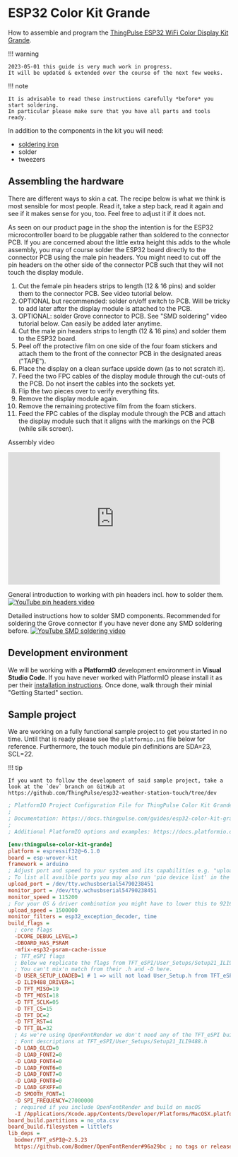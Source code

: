 # ESP32 Color Kit Grande



How to assemble and program the [ThingPulse ESP32 WiFi Color Display Kit Grande](https://thingpulse.com/product/esp32-wifi-color-display-kit-grande/).

!!! warning

    2023-05-01 this guide is very much work in progress.
    It will be updated & extended over the course of the next few weeks.

!!! note

    It is advisable to read these instructions carefully *before* you start soldering.
    In particular please make sure that you have all parts and tools ready.

In addition to the components in the kit you will need:

- [soldering iron](https://thingpulse.com/go/soldering-iron/)
- solder
- tweezers

## Assembling the hardware

There are different ways to skin a cat.
The recipe below is what we think is most sensible for most people.
Read it, take a step back, read it again and see if it makes sense for you, too.
Feel free to adjust it if it does not.

As seen on our product page in the shop the intention is for the ESP32 microcontroller board to be pluggable rather than soldered to the connector PCB.
If you are concerned about the little extra height this adds to the whole assembly, you may of course solder the ESP32 board directly to the connector PCB using the male pin headers.
You might need to cut off the pin headers on the other side of the connector PCB such that they will not touch the display module.

1. Cut the female pin headers strips to length (12 & 16 pins) and solder them to the connector PCB.
See video tutorial below.
2. OPTIONAL but recommended: solder on/off switch to PCB.
Will be tricky to add later after the display module is attached to the PCB.
3. OPTIONAL: solder Grove connector to PCB.
See "SMD soldering" video tutorial below.
Can easily be added later anytime.
4. Cut the male pin headers strips to length (12 & 16 pins) and solder them to the ESP32 board.
5. Peel off the protective film on one side of the four foam stickers and attach them to the front of the connector PCB in the designated areas ("TAPE").
6. Place the display on a clean surface upside down (as to not scratch it).
7. Feed the two FPC cables of the display module through the cut-outs of the PCB.
Do not insert the cables into the sockets yet.
8. Flip the two pieces over to verify everything fits.
9. Remove the display module again.
10. Remove the remaining protective film from the foam stickers.
11. Feed the FPC cables of the display module through the PCB and attach the display module such that it aligns with the markings on the PCB (while silk screen).

Assembly video
<iframe width="480" height="300" src="https://www.youtube.com/embed/VhBRtyJvOQ0" title="YouTube video player" frameborder="0" allow="accelerometer; autoplay; clipboard-write; encrypted-media; gyroscope; picture-in-picture; web-share" allowfullscreen></iframe>

General introduction to working with pin headers incl. how to solder them.
[![YouTube pin headers video](https://i.ytimg.com/vi/qz9Ryos1_GY/hqdefault.jpg)](https://youtu.be/qz9Ryos1_GY "Pin Headers - soldering, cutting, male, female, etc.")

Detailed instructions how to solder SMD components.
Recommended for soldering the Grove connector if you have never done any SMD soldering before.
[![YouTube SMD soldering video](https://i.ytimg.com/vi/EW9Y8rDm4kE/hqdefault.jpg)](https://youtu.be/EW9Y8rDm4kE "How To Solder SMD Correctly - Part 1 /SMD Soldering Tutorial")

## Development environment
We will be working with a **PlatformIO** development environment in **Visual Studio Code**.
If you have never worked with PlatformIO please install it as per their [installation instructions](https://platformio.org/install/ide?install=vscode).
Once done, walk through their minial "Getting Started" section.

## Sample project

We are working on a fully functional sample project to get you started in no time.
Until that is ready please see the `platformio.ini` file below for reference.
Furthermore, the touch module pin definitions are SDA=23, SCL=22.

!!! tip

    If you want to follow the development of said sample project, take a look at the `dev` branch on GitHub at https://github.com/ThingPulse/esp32-weather-station-touch/tree/dev

```ini
; PlatformIO Project Configuration File for ThingPulse Color Kit Grande
;
; Documentation: https://docs.thingpulse.com/guides/esp32-color-kit-grande/
;
; Additional PlatformIO options and examples: https://docs.platformio.org/page/projectconf.html

[env:thingpulse-color-kit-grande]
platform = espressif32@~6.1.0
board = esp-wrover-kit
framework = arduino
; Adjust port and speed to your system and its capabilities e.g. "upload_port = COM3" on Windows.
; To list all availble ports you may also run 'pio device list' in the Visual Studio Code terminal window.
upload_port = /dev/tty.wchusbserial54790238451
monitor_port = /dev/tty.wchusbserial54790238451
monitor_speed = 115200
; For your OS & driver combination you might have to lower this to 921600 or even 460800.
upload_speed = 1500000
monitor_filters = esp32_exception_decoder, time
build_flags =
  ; core flags
  -DCORE_DEBUG_LEVEL=3
  -DBOARD_HAS_PSRAM
  -mfix-esp32-psram-cache-issue
  ; TFT_eSPI flags
  ; Below we replicate the flags from TFT_eSPI/User_Setups/Setup21_ILI9488.h.
  ; You can't mix'n match from their .h and -D here.
  -D USER_SETUP_LOADED=1 # 1 => will not load User_Setup.h from TFT_eSPI but rely on the flags defined here
  -D ILI9488_DRIVER=1
  -D TFT_MISO=19
  -D TFT_MOSI=18
  -D TFT_SCLK=05
  -D TFT_CS=15
  -D TFT_DC=2
  -D TFT_RST=4
  -D TFT_BL=32
  ; As we're using OpenFontRender we don't need any of the TFT_eSPI built-in fonts.
  ; Font descriptions at TFT_eSPI/User_Setups/Setup21_ILI9488.h
  -D LOAD_GLCD=0
  -D LOAD_FONT2=0
  -D LOAD_FONT4=0
  -D LOAD_FONT6=0
  -D LOAD_FONT7=0
  -D LOAD_FONT8=0
  -D LOAD_GFXFF=0
  -D SMOOTH_FONT=1
  -D SPI_FREQUENCY=27000000
  ; required if you include OpenFontRender and build on macOS
  -I /Applications/Xcode.app/Contents/Developer/Platforms/MacOSX.platform/Developer/SDKs/MacOSX.sdk/usr/include/**
board_build.partitions = no_ota.csv
board_build.filesystem = littlefs
lib_deps =
  bodmer/TFT_eSPI@~2.5.23
  https://github.com/Bodmer/OpenFontRender#96a29bc ; no tags or releases to reference :( -> pin to Git revision
```
